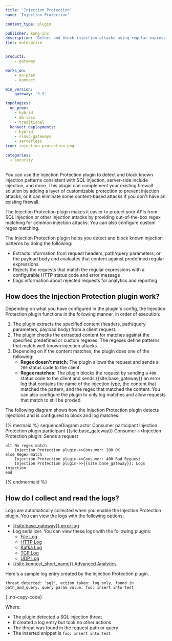 ```yaml
---
title: 'Injection Protection'
name: 'Injection Protection'

content_type: plugin

publisher: kong-inc
description: 'Detect and block injection attacks using regular expressions'
tier: enterprise


products:
    - gateway

works_on:
    - on-prem
    - konnect

min_version:
    gateway: '3.9'

topologies:
  on_prem:
    - hybrid
    - db-less
    - traditional
  konnect_deployments:
    - hybrid
    - cloud-gateways
    - serverless
icon: injection-protection.png

categories:
  - security
---
```


You can use the Injection Protection plugin to detect and block known injection patterns consistent with SQL injection, server-side include injection, and more. This plugin can complement your existing firewall solution by adding a layer of customizable protection to prevent injection attacks, or it can eliminate some content-based attacks if you don't have an existing firewall.

The Injection Protection plugin makes it easier to protect your APIs from SQL injection or other injection attacks by providing out-of-the-box regex matching for common injection attacks. 
You can also configure custom regex matching.

The Injection Protection plugin helps you detect and block known injection patterns by doing the following: 
* Extracts information from request headers, path/query parameters, or the payload body and evaluates that content against predefined regular expressions
* Rejects the requests that match the regular expressions with a configurable HTTP status code and error message
* Logs information about rejected requests for analytics and reporting

## How does the Injection Protection plugin work?

Depending on what you have configured in the plugin's config, the Injection Protection plugin functions in the following manner, in order of execution:

1. The plugin extracts the specified content (headers, path/query parameters, payload body) from a client request.
1. The plugin checks the extracted content for matches against the specified predefined or custom regexes. 
The regexes define patterns that match well-known injection attacks.
1. Depending on if the content matches, the plugin does one of the following:
    * **Regex doesn't match:** The plugin allows the request and sends a `200` status code to the client.
    * **Regex matches:** The plugin blocks the request by sending a `400` status code to the client and sends 
    {{site.base_gateway}} an error log that contains the name of the injection type, the content that matched the pattern, and the regex that matched the content. 
    You can also configure the plugin to only log matches and allow requests that match to still be proxied.

The following diagram shows how the Injection Protection plugin detects injections and is configured to block and log matches:

<!--vale off-->
{% mermaid %}
sequenceDiagram
    actor Consumer
    participant Injection Protection plugin
    participant {{site.base_gateway}}
    Consumer->>Injection Protection plugin: Sends a request

    alt No regex match
        Injection Protection plugin->>Consumer: 200 OK
    else Regex match
        Injection Protection plugin->>Consumer: 400 Bad Request
        Injection Protection plugin->>{{site.base_gateway}}: Logs injection 
    end
{% endmermaid %}
<!--vale on-->

## How do I collect and read the logs?

Logs are automatically collected when you enable the Injection Protection plugin. You can view the logs with the following options:

* [{{site.base_gateway}} error log](/gateway/logs/)
* Log serializer. You can view these logs with the following plugins:
    * [File Log](/plugins/file-log/)
    * [HTTP Log](/plugins/http-log/)
    * [Kafka Log](/plugins/kafka-log/)
    * [TCP Log](/plugins/tcp-log/)
    * [UDP Log](/plugins/udp-log/)
* [{{site.konnect_short_name}} Advanced Analytics](/konnect/advanced-analytics/)

Here's a sample log entry created by the Injection Protection plugin. 

```
threat detected: 'sql', action taken: log_only, found in path_and_query, query param value: foo: insert into test
```
{:.no-copy-code}

Where:
* The plugin detected a SQL injection threat
* It created a log entry but took no other actions
* The threat was found in the request path or query
* The inserted snippet is `foo: insert into test`
